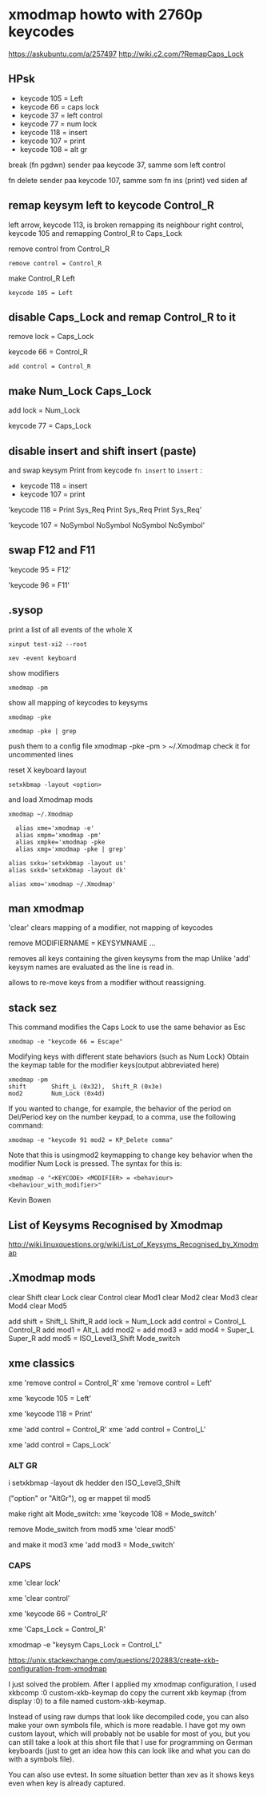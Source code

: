 # xmodmap howto with 2760p keycodes

https://askubuntu.com/a/257497
http://wiki.c2.com/?RemapCaps_Lock

## HPsk

- keycode 105 = Left
- keycode 66 = caps lock
- keycode 37 = left control
- keycode 77 = num lock
- keycode 118 = insert
- keycode 107 = print
- keycode 108 = alt gr

break (fn pgdwn) sender paa keycode 37, samme som left control

fn delete sender paa keycode 107, samme som fn ins (print) ved siden af

## remap keysym left to keycode Control_R

left arrow, keycode 113, is broken
remapping its neighbour right control, keycode 105
and remapping Control_R to Caps_Lock

remove control from Control_R

	remove control = Control_R

make Control_R Left
	
	keycode 105 = Left

## disable Caps_Lock and remap Control_R to it

remove lock = Caps_Lock

keycode 66 = Control_R

    add control = Control_R

## make Num_Lock Caps_Lock

add lock = Num_Lock

keycode 77 = Caps_Lock


## disable insert and shift insert (paste)

and swap keysym Print from keycode `fn insert` to `insert` :

- keycode 118 = insert
- keycode 107 = print

'keycode 118 = Print Sys_Req Print Sys_Req Print Sys_Req'

'keycode 107 = NoSymbol NoSymbol NoSymbol NoSymbol'

## swap F12 and F11

'keycode 95 = F12'

'keycode 96 = F11'


## .sysop

print a list of all events of the whole X

`xinput test-xi2 --root`

	xev -event keyboard

show modifiers

	xmodmap -pm

show all mapping of keycodes to keysyms

	xmodmap -pke

	xmodmap -pke | grep

push them to a config file 
	xmodmap -pke -pm > ~/.Xmodmap 
check it for uncommented lines

reset X keyboard layout

	setxkbmap -layout <option>

and load Xmodmap mods

	xmodmap ~/.Xmodmap

	  alias xme='xmodmap -e'
	  alias xmpm='xmodmap -pm'
	  alias xmpke='xmodmap -pke
	  alias xmg='xmodmap -pke | grep'

	alias sxku='setxkbmap -layout us'
	alias sxkd='setxkbmap -layout dk'
	
	alias xmo='xmodmap ~/.Xmodmap'

## man xmodmap

'clear' clears mapping of a modifier, not mapping of keycodes

remove MODIFIERNAME = KEYSYMNAME ...

removes all keys containing the given keysyms from the map
Unlike 'add' keysym names are evaluated as the line is read in.

allows to re-move keys from a modifier without reassigning.

## stack sez

This command modifies the Caps Lock to use the same behavior as Esc

	xmodmap -e "keycode 66 = Escape"

Modifying keys with different state behaviors
(such as Num Lock)
Obtain the keymap table for the modifier keys(output abbreviated here)

	xmodmap -pm
	shift       Shift_L (0x32),  Shift_R (0x3e)
	mod2        Num_Lock (0x4d)

If you wanted to change, for example, the behavior of the period on Del/Period key on the number keypad, to a comma, use the following command:

    xmodmap -e "keycode 91 mod2 = KP_Delete comma"

Note that this is usingmod2 keymapping to change key behavior when the modifier Num Lock is pressed. The syntax for this is:

    xmodmap -e "<KEYCODE> <MODIFIER> = <behaviour> <behaviour_with_modifier>"

Kevin Bowen

## List of Keysyms Recognised by Xmodmap

http://wiki.linuxquestions.org/wiki/List_of_Keysyms_Recognised_by_Xmodmap

## .Xmodmap mods

clear Shift
clear Lock
clear Control
clear Mod1
clear Mod2
clear Mod3
clear Mod4
clear Mod5
 
add shift   = Shift_L Shift_R
add lock    = Num_Lock
add control = Control_L Control_R
add mod1    = Alt_L
add mod2    =
add mod3    =
add mod4    = Super_L  Super_R
add mod5    = ISO_Level3_Shift Mode_switch

## xme classics

xme 'remove control = Control_R'
xme 'remove control = Left'

xme 'keycode 105 = Left'

xme 'keycode 118 = Print'

xme 'add control = Control_R'
xme 'add control = Control_L'

xme 'add control = Caps_Lock'

### ALT GR

i setxkbmap -layout dk hedder den 
	ISO_Level3_Shift

("option" or "AltGr"), og er mappet til mod5

make right alt Mode_switch:
	xme 'keycode 108 = Mode_switch'

remove Mode_switch from mod5
	xme 'clear mod5'

and make it mod3
	xme 'add mod3 = Mode_switch'

### CAPS

xme 'clear lock'

xme 'clear control'

xme 'keycode 66 = Control_R'

xme 'Caps_Lock = Control_R'

xmodmap -e "keysym Caps_Lock = Control_L"

https://unix.stackexchange.com/questions/202883/create-xkb-configuration-from-xmodmap

I just solved the problem. After I applied my xmodmap configuration, I used xkbcomp :0 custom-xkb-keymap do copy the current xkb keymap (from display :0) to a file named custom-xkb-keymap.

Instead of using raw dumps that look like decompiled code, you can also make your own symbols file, which is more readable. I have got my own custom layout, which will probably not be usable for most of you, but you can still take a look at this short file that I use for programming on German keyboards (just to get an idea how this can look like and what you can do with a symbols file).


You can also use evtest. In some situation better than xev as it shows keys even when key is already captured.



